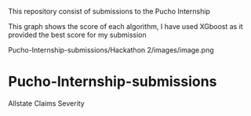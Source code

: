 This repository consist of submissions to the Pucho Internship

This graph shows the score of each algorithm, I have used XGboost as it provided the best score for my submission 


Pucho-Internship-submissions/Hackathon 2/images/image.png
# Pucho-Internship-submissions
Allstate Claims Severity
